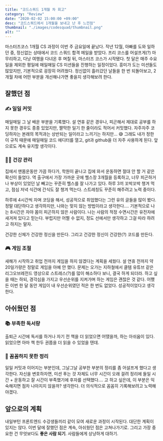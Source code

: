 ```yaml
---
title: "코드스쿼드 1개월 차 회고"
category: "Review"
date: "2020-02-02 15:00:00 +09:00"
desc: "코드스쿼드에서 1개월을 보내고 난 후 느낀점"
thumbnail: "./images/codesquad/thumbnail.png"
alt: ""
---
```


마스터즈코스 1개월 CS 과정이 이번 주 금요일에 끝났다. 작년 12월, 아빠를 도와 일하던 중, 정신없는 상태에서 코드 스쿼드 합격 메일을 받았다. 프리 코스를 어설프게(?) 마무리하고, 다낭 여행을 다녀온 후 며칠 뒤, 마스터즈 코스가 시작됐다. 첫 달은 매주 수요일을 제외한 평일에 매일매일 CS 미션들을 진행하는 일정이었다. 흥미가 도는 미션들도 많았지만, 기본적으로 굉장히 어려웠다. 정신없이 흘러갔던 날들을 한 번 되돌아보고, 2개월 차에 어떤 부분을 개선해나가면 좋을지 생각해보려 한다.

## 잘했던 점

### ✍️ 일일 커밋

매일매일 그 날 배운 부분을 기록했다. 설 연휴 같은 경우나, 피곤해서 제대로 공부를 하지 못한 경우도 종종 있었지만, 짤막한 일기 한 줄이라도 적어서 커밋했다. 자주자주 코딩하자는 본래의 목적과는 상반되는 일이라고 느끼기는 하지만... 😅 그래도 내가 정한 이 규칙 때문에 매일매일 코드 에디터를 열고, git과 github을 더 자주 사용하게 된다. 앞으로도 계속 유지할 생각이다.

### 🏃‍♂️ 건강 관리

집에서 맨몸운동만 가끔 하다가, 학원이 끝나고 집에 와서 운동하면 절대 안 할 거 같은 확신이 들었다. 역 출구에서 가장 가까운 곳에 헬스장 3개월을 등록하고, 너무 피곤하거나 부상이 있었던 날 빼고는 꾸준히 헬스를 잘 나가고 있다. 하루 3끼 꼬박꼬박 챙겨 먹고, 점심 저녁 식간에 간식도 잘 챙겨 먹는다. 스트레칭도 꾸준히 해주려고 노력 중이다.

하루에 4시간씩 자며 코딩을 해서, 성공적으로 취업했다는 그런 유의 글들을 많이 봤다. 정말 대단하다고 생각하지만, 나와는 맞지 않는 방법이라고 생각한다…. 기본적으로 나는 8시간은 자야 몸이 피곤하지 않은 사람이다. 나는 사람의 적정 수면시간은 유전자에 새겨져 있다고 믿는다. 부럽지만 어쩔 수 없지, 정도 선에서만 생각하고 그걸 따라 하려고 하지는 말자.

건강한 신체가 건강한 정신을 만든다. 그리고 건강한 정신이 건강한(?) 코드를 만든다.

### 🎮 게임 조절

새해가 시작하고 취업 전까지 게임을 하지 않겠다는 계획을 세웠다. 설 연휴 전까지 약 20일가량은 정말로 게임을 아예 안 했다. 문제는 오가는 지하철에서 클템 유튜브 같은 리그오브레전드 영상으로 스트레스(?)를 많이 해소하다 보니, 결국 하게 되더라. 하고 싶을 때는 하되, 경각심을 가지고 우선순위를 지켜가며 하는 게임은 괜찮은 것 같다. 어쨌든 이번 한 달 동안 게임이 내 우선순위였던 적은 한 번도 없었다. 성공적이었다고 생각한다.

## 아쉬웠던 점

### 📚 부족한 독서량

출퇴근 시간에 독서를 하거나 자기 전 책을 더 읽었으면 어땠을까, 하는 아쉬움이 있다. 읽었으면 아마 책 한두 권쯤을 더 읽을 수 있었을 텐데.

### 🔎 꼼꼼하지 못한 정리

일일 커밋과 이어지는 부분인데, 그날그날 공부한 부분의 정리를 좀 어설프게 했다고 생각한다. 자신을 변호하자면, 미션 푸는 것 자체도 너무 시간이 오래 걸려 정리에 들일 시간 + 운동하고 잘 시간이 부족했기에 후자를 선택했다…. 고 하고 싶은데, 이 부분은 익숙해지면 점차 나아지지 않을까? 생각한다. 더 의식적으로 꼼꼼히 기록해보려고 노력해야겠다.

## 앞으로의 계획

내일부턴 프론트엔드 수강생들끼리 같이 모여 새로운 과정이 시작된다. 대단한 계획이 있지는 않다. 이번 달에 잘했던 점은 계속, 아쉬웠던 점은 고쳐나가기로. 그리고 가장 중요한 건 무엇보다도 **좋은 사람 되기**. 사람들에게 상냥하게 대하기.
